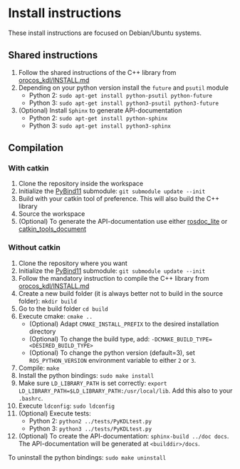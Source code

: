 # Install instructions

These install instructions are focused on Debian/Ubuntu systems.

## Shared instructions

1. Follow the shared instructions of the C++ library from [orocos_kdl/INSTALL.md](../orocos_kdl/INSTALL.md#shared-instructions)
2. Depending on your python version install the `future` and `psutil` module
   - Python 2: `sudo apt-get install python-psutil python-future`
   - Python 3: `sudo apt-get install python3-psutil python3-future`
3. (Optional) Install `Sphinx` to generate API-documentation
   - Python 2: `sudo apt-get install python-sphinx`
   - Python 3: `sudo apt-get install python3-sphinx`

## Compilation

### With catkin

1. Clone the repository inside the workspace
2. Initialize the [PyBind11](https://github.com/pybind/pybind11) submodule: `git submodule update --init`
3. Build with your catkin tool of preference. This will also build the C++ library
4. Source the workspace
5. (Optional) To generate the API-documentation use either [rosdoc_lite](http://wiki.ros.org/rosdoc_lite) or
[catkin_tools_document](https://github.com/mikepurvis/catkin_tools_document)

### Without catkin

1. Clone the repository where you want
2. Initialize the [PyBind11](https://github.com/pybind/pybind11) submodule: `git submodule update --init`
3. Follow the mandatory instruction to compile the C++ library from [orocos_kdl/INSTALL.md](../orocos_kdl/INSTALL.md#without-catkin)
4. Create a new build folder (it is always better not to build in the source folder): `mkdir build`
5. Go to the build folder `cd build`
6. Execute cmake: `cmake ..`
   - (Optional) Adapt `CMAKE_INSTALL_PREFIX` to the desired installation directory
   - (Optional) To change the build type, add: `-DCMAKE_BUILD_TYPE=<DESIRED_BUILD_TYPE>`
   - (Optional) To change the python version (default=3), set `ROS_PYTHON_VERSION` environment variable to either `2` or `3`.
7. Compile: `make`
8. Install the python bindings: `sudo make install`
9. Make sure `LD_LIBRARY_PATH` is set correctly: `export LD_LIBRARY_PATH=$LD_LIBRARY_PATH:/usr/local/lib`. Add this also
to your `.bashrc`.
10. Execute `ldconfig`: `sudo ldconfig`
11. (Optional) Execute tests:
    - Python 2: `python2 ../tests/PyKDLtest.py`
    - Python 3: `python3 ../tests/PyKDLtest.py`
12. (Optional) To create the API-documentation: `sphinx-build ../doc docs`. The API-documentation will be generated at
`<builddir>/docs`.

To uninstall the python bindings: `sudo make uninstall`
